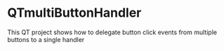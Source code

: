 QTmultiButtonHandler
====================

This QT project shows how to delegate button click events from multiple buttons to a single handler
